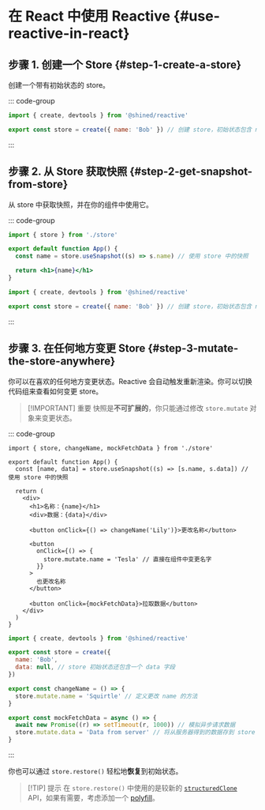 # 在 React 中使用 Reactive {#use-reactive-in-react}

## 步骤 1. 创建一个 Store {#step-1-create-a-store}

创建一个带有初始状态的 store。

::: code-group

```jsx [store.ts] {3}
import { create, devtools } from '@shined/reactive'

export const store = create({ name: 'Bob' }) // 创建 store，初始状态包含 name: 'Bob'
```

:::

## 步骤 2. 从 Store 获取快照 {#step-2-get-snapshot-from-store}

从 store 中获取快照，并在你的组件中使用它。

::: code-group

```jsx [app.ts]
import { store } from './store'

export default function App() {
  const name = store.useSnapshot((s) => s.name) // 使用 store 中的快照

  return <h1>{name}</h1>
}
```

```jsx [store.ts]
import { create, devtools } from '@shined/reactive'

export const store = create({ name: 'Bob' }) // 创建 store，初始状态包含 name: 'Bob'
```

:::

## 步骤 3. 在任何地方变更 Store {#step-3-mutate-the-store-anywhere}

你可以在喜欢的任何地方变更状态。Reactive 会自动触发重新渲染。你可以切换代码组来查看如何变更 store。

> [!IMPORTANT] 重要
> 快照是**不可扩展的**，你只能通过修改 `store.mutate` 对象来变更状态。

::: code-group

```tsx [app.ts] {4,11,15,21}
import { store, changeName, mockFetchData } from './store'

export default function App() {
  const [name, data] = store.useSnapshot((s) => [s.name, s.data]) // 使用 store 中的快照

  return (
    <div>
      <h1>名称：{name}</h1>
      <div>数据：{data}</div>

      <button onClick={() => changeName('Lily')}>更改名称</button>

      <button
        onClick={() => {
          store.mutate.name = 'Tesla' // 直接在组件中变更名字
        }}
      >
        也更改名称
      </button>

      <button onClick={mockFetchData}>拉取数据</button>
    </div>
  )
}
```

```jsx [store.ts] {8-10,12-15}
import { create, devtools } from '@shined/reactive'

export const store = create({
  name: 'Bob',
  data: null, // store 初始状态还包含一个 data 字段
})

export const changeName = () => {
  store.mutate.name = 'Squirtle' // 定义更改 name 的方法
}

export const mockFetchData = async () => {
  await new Promise((r) => setTimeout(r, 1000)) // 模拟异步请求数据
  store.mutate.data = 'Data from server' // 将从服务器得到的数据存到 store
}
```

:::

你也可以通过 `store.restore()` 轻松地**恢复**到初始状态。

> [!TIP] 提示
> 在 `store.restore()` 中使用的是较新的 [`structuredClone`](https://developer.mozilla.org/en-US/docs/Web/API/structuredClone) API，如果有需要，考虑添加一个 [polyfill](https://github.com/ungap/structured-clone)。
